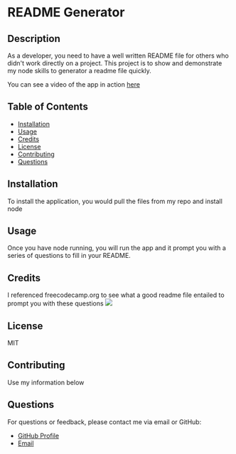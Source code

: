 # README Generator

## Description

As a developer, you need to have a well written README file for others who didn't work directly on a project. This project is to show and demonstrate my node skills to generator a readme file quickly.

You can see a video of the app in action <a href="https://drive.google.com/file/d/1b9FSJHbx5nPgMlFMzRGAzk3CmqvTRh1n/view">here</a>

## Table of Contents

- [Installation](#installation)
- [Usage](#usage)
- [Credits](#credits)
- [License](#license)
- [Contributing](#contributing)
- [Questions](#questions)

## Installation

To install the application, you would pull the files from my repo and install node

## Usage

Once you have node running, you will run the app and it prompt you with a series of questions to fill in your README.

## Credits

I referenced freecodecamp.org to see what a good readme file entailed to prompt you with these questions
<img src = "https://github.com/brodi-xx/README-Generator-/blob/main/Develop/Screenshot%202023-04-23%20at%205.57.55%20PM.png?raw=true">
## License

MIT

## Contributing

Use my information below


## Questions

For questions or feedback, please contact me via email or GitHub:

- [GitHub Profile](https://github.com/brodi-xx)
- [Email](mailto:brodi.leblanc@gmail.com)
